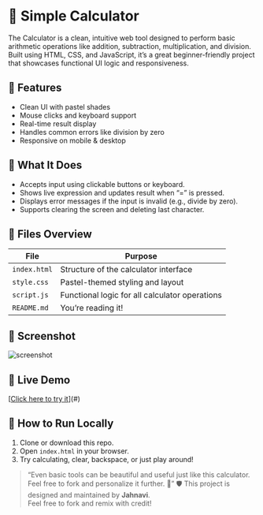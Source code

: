 # 🔢 Simple Calculator

The Calculator is a clean, intuitive web tool designed to perform basic arithmetic operations like addition, subtraction, multiplication, and division. Built using HTML, CSS, and JavaScript, it’s a great beginner-friendly project that showcases functional UI logic and responsiveness.

## 🌟 Features
 - Clean UI with pastel shades
 - Mouse clicks and keyboard support
 - Real-time result display
 - Handles common errors like division by zero
 - Responsive on mobile & desktop

## 🧠 What It Does
 - Accepts input using clickable buttons or keyboard.
 - Shows live expression and updates result when “=” is pressed.
 - Displays error messages if the input is invalid (e.g., divide by zero).
 - Supports clearing the screen and deleting last character.

## 📁 Files Overview

| File         | Purpose                                           |
|------------- |---------------------------------------------------|
| `index.html` | Structure of the calculator interface             |
| `style.css`  | Pastel-themed styling and layout                  |
| `script.js`  | Functional logic for all calculator operations    |
| `README.md`  | You’re reading it!                                |

## 📸 Screenshot
![screenshot](screenshot.png)

## 🚀 Live Demo
[[Click here to try it](https://basiccompute.netlify.app/)](#)

## 🚀 How to Run Locally

1. Clone or download this repo.
2. Open `index.html` in your browser.
3. Try calculating, clear, backspace, or just play around!

> “Even basic tools can be beautiful and useful just like this calculator. Feel free to fork and personalize it further. 💫” 
🛡 This project is designed and maintained by **Jahnavi**.  
Feel free to fork and remix with credit!

